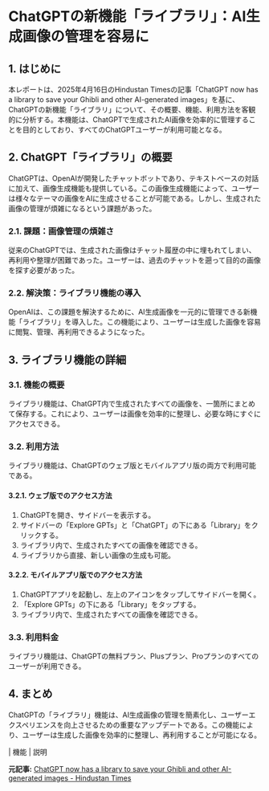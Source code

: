 # ChatGPTの新機能「ライブラリ」：AI生成画像の管理を容易に

## 1. はじめに

本レポートは、2025年4月16日のHindustan Timesの記事「ChatGPT now has a library to save your Ghibli and other AI-generated images」を基に、ChatGPTの新機能「ライブラリ」について、その概要、機能、利用方法を客観的に分析する。本機能は、ChatGPTで生成されたAI画像を効率的に管理することを目的としており、すべてのChatGPTユーザーが利用可能となる。

## 2. ChatGPT「ライブラリ」の概要

ChatGPTは、OpenAIが開発したチャットボットであり、テキストベースの対話に加えて、画像生成機能も提供している。この画像生成機能によって、ユーザーは様々なテーマの画像をAIに生成させることが可能である。しかし、生成された画像の管理が煩雑になるという課題があった。

### 2.1. 課題：画像管理の煩雑さ

従来のChatGPTでは、生成された画像はチャット履歴の中に埋もれてしまい、再利用や整理が困難であった。ユーザーは、過去のチャットを遡って目的の画像を探す必要があった。

### 2.2. 解決策：ライブラリ機能の導入

OpenAIは、この課題を解決するために、AI生成画像を一元的に管理できる新機能「ライブラリ」を導入した。この機能により、ユーザーは生成した画像を容易に閲覧、管理、再利用できるようになった。

## 3. ライブラリ機能の詳細

### 3.1. 機能の概要

ライブラリ機能は、ChatGPT内で生成されたすべての画像を、一箇所にまとめて保存する。これにより、ユーザーは画像を効率的に整理し、必要な時にすぐにアクセスできる。

### 3.2. 利用方法

ライブラリ機能は、ChatGPTのウェブ版とモバイルアプリ版の両方で利用可能である。

#### 3.2.1. ウェブ版でのアクセス方法

1. ChatGPTを開き、サイドバーを表示する。
2. サイドバーの「Explore GPTs」と「ChatGPT」の下にある「Library」をクリックする。
3. ライブラリ内で、生成されたすべての画像を確認できる。
4. ライブラリから直接、新しい画像の生成も可能。

#### 3.2.2. モバイルアプリ版でのアクセス方法

1. ChatGPTアプリを起動し、左上のアイコンをタップしてサイドバーを開く。
2. 「Explore GPTs」の下にある「Library」をタップする。
3. ライブラリ内で、生成されたすべての画像を確認できる。

### 3.3. 利用料金

ライブラリ機能は、ChatGPTの無料プラン、Plusプラン、Proプランのすべてのユーザーが利用できる。

## 4. まとめ

ChatGPTの「ライブラリ」機能は、AI生成画像の管理を簡素化し、ユーザーエクスペリエンスを向上させるための重要なアップデートである。この機能により、ユーザーは生成した画像を効率的に整理し、再利用することが可能になる。

| 機能 | 説明 

**元記事:** [ChatGPT now has a library to save your Ghibli and other AI-generated images - Hindustan Times](https://www.hindustantimes.com/technology/chatgpt-now-has-library-to-save-your-ghibli-and-other-ai-generated-images-101744793665579.html)